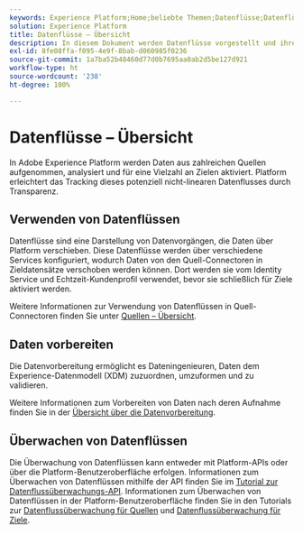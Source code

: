 ```yaml
---
keywords: Experience Platform;Home;beliebte Themen;Datenflüsse;Datenflüsse;Daten;Überwachung;Datenflüsse überwachen;Datenflüsse überwachen;Überwachen;Überwachen von Datenflüssen;Überwachen von Datenflüssen;Fluss;Fluss-Service;
solution: Experience Platform
title: Datenflüsse – Übersicht
description: In diesem Dokument werden Datenflüsse vorgestellt und ihre Verwendung in Adobe Experience Platform erläutert.
exl-id: 8fe08ffa-f095-4e9f-8bab-d060985f0236
source-git-commit: 1a7ba52b48460d77d0b7695aa0ab2d5be127d921
workflow-type: ht
source-wordcount: '238'
ht-degree: 100%

---
```


# Datenflüsse – Übersicht

In Adobe Experience Platform werden Daten aus zahlreichen Quellen aufgenommen, analysiert und für eine Vielzahl an Zielen aktiviert. Platform erleichtert das Tracking dieses potenziell nicht-linearen Datenflusses durch Transparenz.

## Verwenden von Datenflüssen

Datenflüsse sind eine Darstellung von Datenvorgängen, die Daten über Platform verschieben. Diese Datenflüsse werden über verschiedene Services konfiguriert, wodurch Daten von den Quell-Connectoren in Zieldatensätze verschoben werden können. Dort werden sie vom Identity Service und Echtzeit-Kundenprofil verwendet, bevor sie schließlich für Ziele aktiviert werden.

Weitere Informationen zur Verwendung von Datenflüssen in Quell-Connectoren finden Sie unter [Quellen – Übersicht](../sources/home.md).

## Daten vorbereiten

Die Datenvorbereitung ermöglicht es Dateningenieuren, Daten dem Experience-Datenmodell (XDM) zuzuordnen, umzuformen und zu validieren.

Weitere Informationen zum Vorbereiten von Daten nach deren Aufnahme finden Sie in der [Übersicht über die Datenvorbereitung](../data-prep/home.md).

## Überwachen von Datenflüssen

Die Überwachung von Datenflüssen kann entweder mit Platform-APIs oder über die Platform-Benutzeroberfläche erfolgen. Informationen zum Überwachen von Datenflüssen mithilfe der API finden Sie im [Tutorial zur Datenflussüberwachungs-API](./api/monitor.md). Informationen zum Überwachen von Datenflüssen in der Platform-Benutzeroberfläche finden Sie in den Tutorials zur [Datenflussüberwachung für Quellen](./ui/monitor-sources.md) und [Datenflussüberwachung für Ziele](./ui/monitor-destinations.md).
